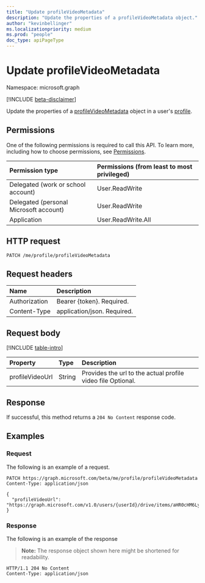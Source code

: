 ```yaml
---
title: "Update profileVideoMetadata"
description: "Update the properties of a profileVideoMetadata object."
author: "kevinbellinger"
ms.localizationpriority: medium
ms.prod: "people"
doc_type: apiPageType
---
```


# Update profileVideoMetadata
Namespace: microsoft.graph

[!INCLUDE [beta-disclaimer](../../includes/beta-disclaimer.md)]

Update the properties of a [profileVideoMetadata](../resources/profilevideometadata.md) object in a user's [profile](../resources/profile.md).

## Permissions
One of the following permissions is required to call this API. To learn more, including how to choose permissions, see [Permissions](/graph/permissions-reference).

|Permission type|Permissions (from least to most privileged)|
|:---|:---|
|Delegated (work or school account)|User.ReadWrite|
|Delegated (personal Microsoft account)|User.ReadWrite|
|Application|User.ReadWrite.All|

## HTTP request

<!-- {
  "blockType": "ignored"
}
-->
``` http
PATCH /me/profile/profileVideoMetadata
```

## Request headers
|Name|Description|
|:---|:---|
|Authorization|Bearer {token}. Required.|
|Content-Type|application/json. Required.|

## Request body
[!INCLUDE [table-intro](../../includes/update-property-table-intro.md)]


|Property|Type|Description|
|:---|:---|:---|
|profileVideoUrl|String|Provides the url to the actual profile video file Optional.|



## Response

If successful, this method returns a `204 No Content` response code.

## Examples

### Request
The following is an example of a request.
<!-- {
  "blockType": "request",
  "name": "update_profilevideometadata"
}
-->
``` http
PATCH https://graph.microsoft.com/beta/me/profile/profileVideoMetadata
Content-Type: application/json

{
  "profileVideoUrl": "https://graph.microsoft.com/v1.0/users/{userId}/drive/items/aHR0cHM6Ly9taWNyb3NvZnQtbXkuc2hhcmV"
}
```


### Response
The following is an example of the response
>**Note:** The response object shown here might be shortened for readability.
<!-- {
  "blockType": "response",
  "truncated": true
}
-->
``` http
HTTP/1.1 204 No Content
Content-Type: application/json
```

